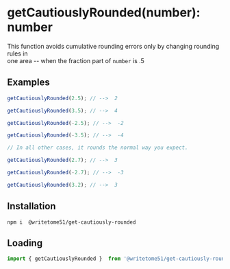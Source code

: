 # getCautiouslyRounded(number): number

This function avoids cumulative rounding errors only by changing rounding rules in  
one area -- when the fraction part of `number` is .5

## Examples
```js
getCautiouslyRounded(2.5); // -->  2

getCautiouslyRounded(3.5); // -->  4

getCautiouslyRounded(-2.5); // -->  -2

getCautiouslyRounded(-3.5); // -->  -4

// In all other cases, it rounds the normal way you expect.

getCautiouslyRounded(2.7); // -->  3

getCautiouslyRounded(-2.7); // -->  -3

getCautiouslyRounded(3.2); // -->  3
```

## Installation
`npm i  @writetome51/get-cautiously-rounded`

## Loading
```js
import { getCautiouslyRounded }  from '@writetome51/get-cautiously-rounded';
```
